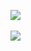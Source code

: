 <img src="https://github-readme-stats.vercel.app/api/top-langs/?username=parkheeyeun&layout=compact"><br><br>
<img src="https://github-readme-stats.vercel.app/api?username=parkheeyuen&show_icons=true">
